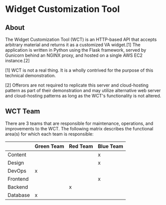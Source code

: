 # Widget Customization Tool

## About
The Widget Customization Tool (WCT) is an HTTP-based API that accepts arbitrary material and returns it as a customized VA widget.[1] The application is written in Python using the Flask framework, served by Gunicorn behind an NGINX proxy, and hosted on a single AWS EC2 instance.[2]

[1] WCT is not a real thing. It is a wholly contrived for the purpose of this technical demonstration.

[2] Offerors are not required to replicate this server and cloud-hosting pattern as part of their demonstration and may utilize alternative web server and cloud-hosting patterns as long as the WCT's functionality is not altered.

## WCT Team

There are 3 teams that are responsible for maintenance, operations, and improvements to the WCT. The following matrix describes the functional area(s) for which each team is responsible:

|        |Green Team|Red Team|Blue Team|
|--------|----------|--------|---------|
|Content |          |        |    x    |
|Design  |          |        |    x    |
|DevOps  |     x    |        |         |
|Frontend|          |        |    x    |
|Backend |          |   x    |         |
|Database|     x    |        |         |

